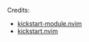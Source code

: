  Credits:
- [kickstart-module.nvim](https://github.com/dam9000/kickstart-modular.nvim)
- [kickstart.nvim](https://github.com/nvim-lua/kickstart.nvim/)
